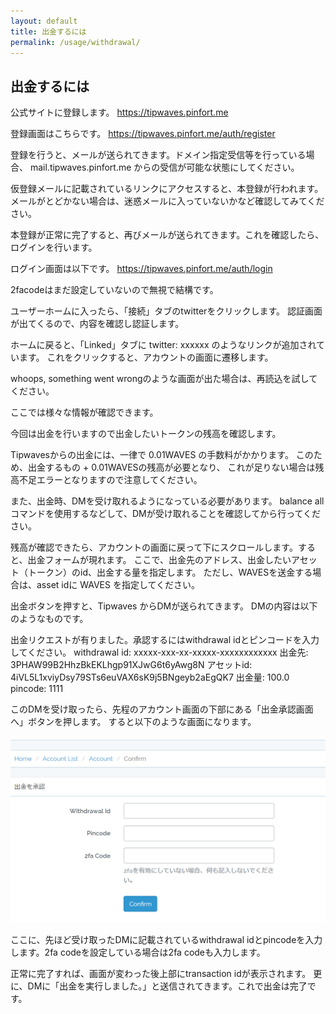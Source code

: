 ```yaml
---
layout: default
title: 出金するには
permalink: /usage/withdrawal/
---
```


## 出金するには

公式サイトに登録します。
<https://tipwaves.pinfort.me>

登録画面はこちらです。
<https://tipwaves.pinfort.me/auth/register>

登録を行うと、メールが送られてきます。ドメイン指定受信等を行っている場合、
mail.tipwaves.pinfort.me からの受信が可能な状態にしてください。

仮登録メールに記載されているリンクにアクセスすると、本登録が行われます。
メールがとどかない場合は、迷惑メールに入っていないかなど確認してみてください。

本登録が正常に完了すると、再びメールが送られてきます。これを確認したら、ログインを行います。

ログイン画面は以下です。
<https://tipwaves.pinfort.me/auth/login>

2facodeはまだ設定していないので無視で結構です。

ユーザーホームに入ったら、「接続」タブのtwitterをクリックします。
認証画面が出てくるので、内容を確認し認証します。

ホームに戻ると、「Linked」タブに twitter: xxxxxx のようなリンクが追加されています。
これをクリックすると、アカウントの画面に遷移します。

whoops, something went wrongのような画面が出た場合は、再読込を試してください。

ここでは様々な情報が確認できます。

今回は出金を行いますので出金したいトークンの残高を確認します。

Tipwavesからの出金には、一律で 0.01WAVES の手数料がかかります。
このため、出金するもの + 0.01WAVESの残高が必要となり、
これが足りない場合は残高不足エラーとなりますので注意してください。

また、出金時、DMを受け取れるようになっている必要があります。
balance all コマンドを使用するなどして、DMが受け取れることを確認してから行ってください。

残高が確認できたら、アカウントの画面に戻って下にスクロールします。すると、出金フォームが現れます。
ここで、出金先のアドレス、出金したいアセット（トークン）のid、出金する量を指定します。
ただし、WAVESを送金する場合は、asset idに WAVES を指定してください。

出金ボタンを押すと、Tipwaves からDMが送られてきます。
DMの内容は以下のようなものです。

出金リクエストが有りました。承認するにはwithdrawal idとピンコードを入力してください。
withdrawal id: xxxxx-xxx-xx-xxxxx-xxxxxxxxxxxx
出金先: 3PHAW99B2HhzBkEKLhgp91XJwG6t6yAwg8N
アセットid: 4iVL5L1xviyDsy79STs6euVAX6sK9j5BNgeyb2aEgQK7
出金量: 100.0
pincode: 1111

このDMを受け取ったら、先程のアカウント画面の下部にある「出金承認画面へ」ボタンを押します。
すると以下のような画面になります。

![出金承認画面](/images/withdrawal-confirm.png)

ここに、先ほど受け取ったDMに記載されているwithdrawal idとpincodeを入力します。2fa codeを設定している場合は2fa codeも入力します。

正常に完了すれば、画面が変わった後上部にtransaction idが表示されます。
更に、DMに「出金を実行しました。」と送信されてきます。これで出金は完了です。

